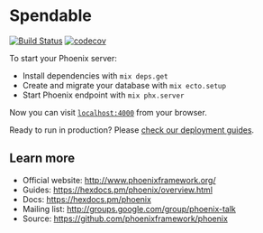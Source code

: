 # Spendable

[![Build Status](https://travis-ci.org/michaelst/spendable-api.svg?branch=master)](https://travis-ci.org/michaelst/spendable-api) 
[![codecov](https://codecov.io/gh/michaelst/spendable-api/branch/master/graph/badge.svg)](https://codecov.io/gh/michaelst/spendable-api)

To start your Phoenix server:

  * Install dependencies with `mix deps.get`
  * Create and migrate your database with `mix ecto.setup`
  * Start Phoenix endpoint with `mix phx.server`

Now you can visit [`localhost:4000`](http://localhost:4000) from your browser.

Ready to run in production? Please [check our deployment guides](https://hexdocs.pm/phoenix/deployment.html).

## Learn more

  * Official website: http://www.phoenixframework.org/
  * Guides: https://hexdocs.pm/phoenix/overview.html
  * Docs: https://hexdocs.pm/phoenix
  * Mailing list: http://groups.google.com/group/phoenix-talk
  * Source: https://github.com/phoenixframework/phoenix
